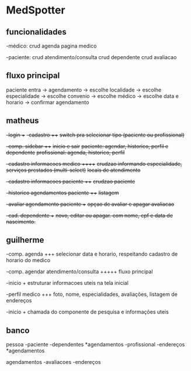 # MedSpotter

## funcionalidades

-médico:
crud agenda
pagina medico

-paciente:
crud atendimento/consulta
crud dependente
crud avaliacao

## fluxo principal

paciente entra -> agendamento -> escolhe localidade -> escolhe especialidade -> escolhe convenio -> escolhe médico -> escolhe data e horario -> confirmar agendamento

## matheus

~~-login +~~
~~-cadastro ++~~
~~switch pra selecionar tipo (paciente ou profissional)~~

~~-comp. sidebar ++~~
~~inicio e sair~~
~~paciente: agendar, historico, perfil e dependente~~
~~profissional: agenda, historico, perfil~~

~~-cadastro informacoes medico ++++~~
~~crudzao informando especialidade, serviços prestados (multi-select)~~
~~locais de atendimento~~

~~-cadastro informacoes paciente ++~~
~~crudzao paciente~~

~~-historico agendamentos paciente ++~~
~~listagem~~

~~-avaliar agendamento paciente +~~
~~opçao de avaliar e apagar avaliacao~~

~~-cad. dependente +~~
~~novo, editar ou apagar. com nome, cpf e data de nascimento.~~

## guilherme

-comp. agenda +++
selecionar data e horario, respeitando cadastro de horario do medico

-comp. agendar atendimento/consulta +++++
fluxo principal

-inicio +
estruturar informacoes uteis na tela inicial

-perfil medico +++
foto, nome, especialidades, avaliações, listagem de endereços

-inicio +
chamada do componente de pesquisa e informações uteis

## banco

pessoa
-paciente
-dependentes
*agendamentos
-profissional
-endereços
*agendamentos

agendamentos
-avaliacoes
-endereços
